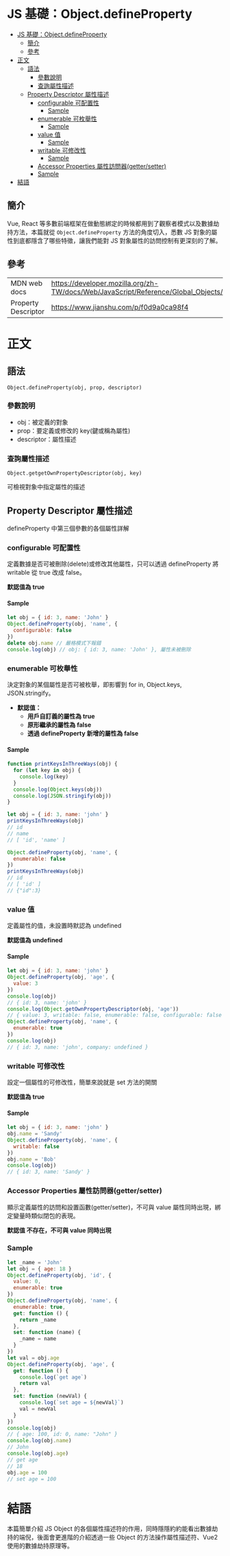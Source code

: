 # JS 基礎：Object.defineProperty

<!-- TOC -->

- [JS 基礎：Object.defineProperty](#js-基礎objectdefineproperty)
  - [簡介](#簡介)
  - [參考](#參考)
- [正文](#正文)
  - [語法](#語法)
    - [參數說明](#參數說明)
    - [查詢屬性描述](#查詢屬性描述)
  - [Property Descriptor 屬性描述](#property-descriptor-屬性描述)
    - [configurable 可配置性](#configurable-可配置性)
      - [Sample](#sample)
    - [enumerable 可枚舉性](#enumerable-可枚舉性)
      - [Sample](#sample-1)
    - [value 值](#value-值)
      - [Sample](#sample-2)
    - [writable 可修改性](#writable-可修改性)
      - [Sample](#sample-3)
    - [Accessor Properties 屬性訪問器(getter/setter)](#accessor-properties-屬性訪問器gettersetter)
    - [Sample](#sample-4)
- [結語](#結語)

<!-- /TOC -->

## 簡介

Vue, React 等多數前端框架在做動態綁定的時候都用到了觀察者模式以及數據劫持方法，本篇就從 `Object.defineProperty` 方法的角度切入，悉數 JS 對象的屬性到底都隱含了哪些特徵，讓我們能對 JS 對象屬性的訪問控制有更深刻的了解。

## 參考

<table>
    <tr>
        <td>MDN web docs</td>
        <td><a href="https://developer.mozilla.org/zh-TW/docs/Web/JavaScript/Reference/Global_Objects/Object/defineProperty">https://developer.mozilla.org/zh-TW/docs/Web/JavaScript/Reference/Global_Objects/Object/defineProperty</a></td>
    <tr>
    </tr>
        <td>Property Descriptor</td>
        <td><a href="https://www.jianshu.com/p/f0d9a0ca98f4">https://www.jianshu.com/p/f0d9a0ca98f4</a></td>
    </tr>
</table>

# 正文

## 語法

```
Object.defineProperty(obj, prop, descriptor)
```

### 參數說明

- obj：被定義的對象
- prop：要定義或修改的 key(鍵或稱為屬性)
- descriptor：屬性描述

### 查詢屬性描述

```
Object.getgetOwnPropertyDescriptor(obj, key)
```

可檢視對象中指定屬性的描述

## Property Descriptor 屬性描述

defineProperty 中第三個參數的各個屬性詳解

### configurable 可配置性

定義數據是否可被刪除(delete)或修改其他屬性，只可以透過 defineProperty 將 writable 從 true 改成 false。

**默認值為 true**

#### Sample

```js
let obj = { id: 3, name: 'John' }
Object.defineProperty(obj, 'name', {
  configurable: false
})
delete obj.name // 嚴格模式下報錯
console.log(obj) // obj: { id: 3, name: 'John' }, 屬性未被刪除
```

### enumerable 可枚舉性

決定對象的某個屬性是否可被枚舉，即影響到 for in, Object.keys, JSON.stringify。

- **默認值：**
  - **用戶自訂義的屬性為 true**
  - **原形繼承的屬性為 false**
  - **透過 defineProperty 新增的屬性為 false**

#### Sample

```js
function printKeysInThreeWays(obj) {
  for (let key in obj) {
    console.log(key)
  }
  console.log(Object.keys(obj))
  console.log(JSON.stringify(obj))
}

let obj = { id: 3, name: 'john' }
printKeysInThreeWays(obj)
// id
// name
// [ 'id', 'name' ]

Object.defineProperty(obj, 'name', {
  enumerable: false
})
printKeysInThreeWays(obj)
// id
// [ 'id' ]
// {"id":3}
```

### value 值

定義屬性的值，未設置時默認為 undefined

**默認值為 undefined**

#### Sample

```js
let obj = { id: 3, name: 'john' }
Object.defineProperty(obj, 'age', {
  value: 3
})
console.log(obj)
// { id: 3, name: 'john' }
console.log(Object.getOwnPropertyDescriptor(obj, 'age'))
// { value: 3, writable: false, enumerable: false, configurable: false }
Object.defineProperty(obj, 'name', {
  enumerable: true
})
console.log(obj)
// { id: 3, name: 'john', company: undefined }
```

### writable 可修改性

設定一個屬性的可修改性，簡單來說就是 set 方法的開關

**默認值為 true**

#### Sample

```js
let obj = { id: 3, name: 'john' }
obj.name = 'Sandy'
Object.defineProperty(obj, 'name', {
  writable: false
})
obj.name = 'Bob'
console.log(obj)
// { id: 3, name: 'Sandy' }
```

### Accessor Properties 屬性訪問器(getter/setter)

顯示定義屬性的訪問和設置函數(getter/setter)，不可與 value 屬性同時出現，綁定變量時類似閉包的表現。

**默認值 不存在，不可與 value 同時出現**

### Sample

```js
let _name = 'John'
let obj = { age: 18 }
Object.defineProperty(obj, 'id', {
  value: 0,
  enumerable: true
})
Object.defineProperty(obj, 'name', {
  enumerable: true,
  get: function () {
    return _name
  },
  set: function (name) {
    _name = name
  }
})
let val = obj.age
Object.defineProperty(obj, 'age', {
  get: function () {
    console.log(`get age`)
    return val
  },
  set: function (newVal) {
    console.log(`set age = ${newVal}`)
    val = newVal
  }
})
console.log(obj)
// { age: 100, id: 0, name: "John" }
console.log(obj.name)
// John
console.log(obj.age)
// get age
// 18
obj.age = 100
// set age = 100
```

# 結語

本篇簡單介紹 JS Object 的各個屬性描述符的作用，同時隱隱約約能看出數據劫持的端倪，後面會更進階的介紹透過一些 Object 的方法操作屬性描述符、Vue2 使用的數據劫持原理等。
